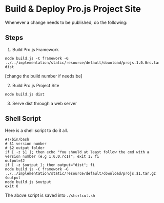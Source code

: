 Build & Deploy Pro.js Project Site
==================================
Whenever a change needs to be published, do the following:

Steps
-----
1. Build Pro.js Framework
```
node build.js -C framework -G ../../implementation/static/resource/default/download/projs.1.0.0rc.tar.gz dist
```
[change the build number if needs be]


2. Build Pro.js Project Site
```
node build.js dist
```


3. Serve dist through a web server

Shell Script
------------
Here is a shell script to do it all. 
```
#!/bin/bash
# $1 version number
# $2 output folder
if [ -z $1 ]; then echo "You should at least follow the cmd with a version number (e.g 1.0.0.rc1)"; exit 1; fi
output=$2
if [ -z $output ]; then output="dist"; fi
node build.js -C framework -G ../../implementation/static/resource/default/download/projs.$1.tar.gz $output
node build.js $output
exit 0
```

The above script is saved into `./shortcut.sh`